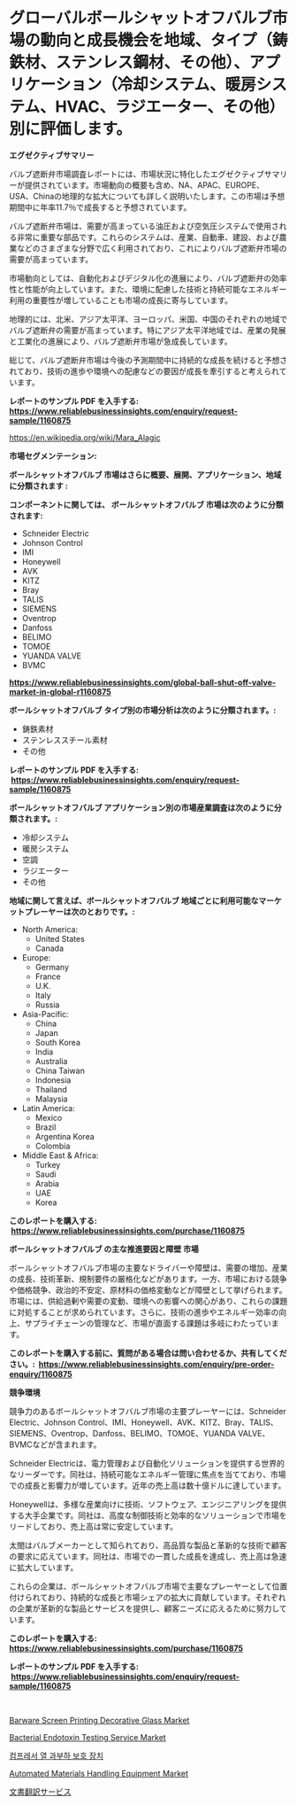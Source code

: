 <p><h1>グローバルボールシャットオフバルブ市場の動向と成長機会を地域、タイプ（鋳鉄材、ステンレス鋼材、その他）、アプリケーション（冷却システム、暖房システム、HVAC、ラジエーター、その他）別に評価します。</h1></p><p><strong>エグゼクティブサマリー</strong></p>
<p><p>バルブ遮断弁市場調査レポートには、市場状況に特化したエグゼクティブサマリーが提供されています。市場動向の概要も含め、NA、APAC、EUROPE、USA、Chinaの地理的な拡大についても詳しく説明いたします。この市場は予想期間中に年率11.7％で成長すると予想されています。</p><p>バルブ遮断弁市場は、需要が高まっている油圧および空気圧システムで使用される非常に重要な部品です。これらのシステムは、産業、自動車、建設、および農業などのさまざまな分野で広く利用されており、これによりバルブ遮断弁市場の需要が高まっています。</p><p>市場動向としては、自動化およびデジタル化の進展により、バルブ遮断弁の効率性と性能が向上しています。また、環境に配慮した技術と持続可能なエネルギー利用の重要性が増していることも市場の成長に寄与しています。</p><p>地理的には、北米、アジア太平洋、ヨーロッパ、米国、中国のそれぞれの地域でバルブ遮断弁の需要が高まっています。特にアジア太平洋地域では、産業の発展と工業化の進展により、バルブ遮断弁市場が急成長しています。</p><p>総じて、バルブ遮断弁市場は今後の予測期間中に持続的な成長を続けると予想されており、技術の進歩や環境への配慮などの要因が成長を牽引すると考えられています。</p></p>
<p><strong>レポートのサンプル PDF を入手する: <a href="https://www.reliablebusinessinsights.com/enquiry/request-sample/1160875">https://www.reliablebusinessinsights.com/enquiry/request-sample/1160875</a></strong></p>
<p><a href="https://en.wikipedia.org/wiki/Mara_Alagic">https://en.wikipedia.org/wiki/Mara_Alagic</a></p>
<p><strong>市場セグメンテーション:</strong></p>
<p><strong> ボールシャットオフバルブ 市場はさらに概要、展開、アプリケーション、地域に分類されます :</strong></p>
<p><strong>コンポーネントに関しては、 ボールシャットオフバルブ 市場は次のように分類されます: &nbsp;</strong></p>
<p><ul><li>Schneider Electric</li><li>Johnson Control</li><li>IMI</li><li>Honeywell</li><li>AVK</li><li>KITZ</li><li>Bray</li><li>TALIS</li><li>SIEMENS</li><li>Oventrop</li><li>Danfoss</li><li>BELIMO</li><li>TOMOE</li><li>YUANDA VALVE</li><li>BVMC</li></ul></p>
<p><strong><a href="https://www.reliablebusinessinsights.com/global-ball-shut-off-valve-market-in-global-r1160875">https://www.reliablebusinessinsights.com/global-ball-shut-off-valve-market-in-global-r1160875</a></strong></p>
<p><strong> ボールシャットオフバルブ タイプ別の市場分析は次のように分類されます。:</strong></p>
<p><ul><li>鋳鉄素材</li><li>ステンレススチール素材</li><li>その他</li></ul></p>
<p><strong>レポートのサンプル PDF を入手する: &nbsp;<a href="https://www.reliablebusinessinsights.com/enquiry/request-sample/1160875">https://www.reliablebusinessinsights.com/enquiry/request-sample/1160875</a></strong></p>
<p><strong> ボールシャットオフバルブ アプリケーション別の市場産業調査は次のように分類されます。:</strong></p>
<p><ul><li>冷却システム</li><li>暖房システム</li><li>空調</li><li>ラジエーター</li><li>その他</li></ul></p>
<p><strong>地域に関して言えば、ボールシャットオフバルブ 地域ごとに利用可能なマーケットプレーヤーは次のとおりです。:</strong></p>
<p><ul>
    <li>
        North America:
        <ul>
            <li>United States</li>
            <li>Canada</li>
        </ul>
    </li>
    <li>
        Europe:
        <ul>
            <li>Germany</li>
            <li>France</li>
            <li>U.K.</li>
            <li>Italy</li>
            <li>Russia</li>
        </ul>
    </li>
    <li>
        Asia-Pacific:
        <ul>
            <li>China</li>
            <li>Japan</li>
            <li>South Korea</li>
            <li>India</li>
            <li>Australia</li>
            <li>China Taiwan</li>
            <li>Indonesia</li>
            <li>Thailand</li>
            <li>Malaysia</li>
        </ul>
    </li>
    <li>
        Latin America:
        <ul>
            <li>Mexico</li>
            <li>Brazil</li>
            <li>Argentina Korea</li>
            <li>Colombia</li>
        </ul>
    </li>
    <li>
        Middle East & Africa:
        <ul>
            <li>Turkey</li>
            <li>Saudi</li>
            <li>Arabia</li>
            <li>UAE</li>
            <li>Korea</li>
        </ul>
    </li>
    </ul></p>
<p><strong>このレポートを購入する: &nbsp;<a href="https://www.reliablebusinessinsights.com/purchase/1160875">https://www.reliablebusinessinsights.com/purchase/1160875</a></strong></p>
<p><strong>ボールシャットオフバルブ の主な推進要因と障壁 市場</strong></p>
<p><p>ボールシャットオフバルブ市場の主要なドライバーや障壁は、需要の増加、産業の成長、技術革新、規制要件の厳格化などがあります。一方、市場における競争や価格競争、政治的不安定、原材料の価格変動などが障壁として挙げられます。市場には、供給過剰や需要の変動、環境への影響への関心があり、これらの課題に対処することが求められています。さらに、技術の進歩やエネルギー効率の向上、サプライチェーンの管理など、市場が直面する課題は多岐にわたっています。</p></p>
<p><strong>このレポートを購入する前に、質問がある場合は問い合わせるか、共有してください。:&nbsp; <a href="https://www.reliablebusinessinsights.com/enquiry/pre-order-enquiry/1160875">https://www.reliablebusinessinsights.com/enquiry/pre-order-enquiry/1160875</a></strong></p>
<p><strong>競争環境</strong></p>
<p><p>競争力のあるボールシャットオフバルブ市場の主要プレーヤーには、Schneider Electric、Johnson Control、IMI、Honeywell、AVK、KITZ、Bray、TALIS、SIEMENS、Oventrop、Danfoss、BELIMO、TOMOE、YUANDA VALVE、BVMCなどが含まれます。</p><p>Schneider Electricは、電力管理および自動化ソリューションを提供する世界的なリーダーです。同社は、持続可能なエネルギー管理に焦点を当てており、市場での成長と影響力が増しています。近年の売上高は数十億ドルに達しています。</p><p>Honeywellは、多様な産業向けに技術、ソフトウェア、エンジニアリングを提供する大手企業です。同社は、高度な制御技術と効率的なソリューションで市場をリードしており、売上高は常に安定しています。</p><p>太閤はバルブメーカーとして知られており、高品質な製品と革新的な技術で顧客の要求に応えています。同社は、市場での一貫した成長を達成し、売上高は急速に拡大しています。</p><p>これらの企業は、ボールシャットオフバルブ市場で主要なプレーヤーとして位置付けられており、持続的な成長と市場シェアの拡大に貢献しています。それぞれの企業が革新的な製品とサービスを提供し、顧客ニーズに応えるために努力しています。</p></p>
<p><strong>このレポートを購入する: &nbsp; <a href="https://www.reliablebusinessinsights.com/purchase/1160875">https://www.reliablebusinessinsights.com/purchase/1160875</a></strong></p>
<p><strong>レポートのサンプル PDF を入手する: &nbsp;<a href="https://www.reliablebusinessinsights.com/enquiry/request-sample/1160875">https://www.reliablebusinessinsights.com/enquiry/request-sample/1160875</a></strong><strong></strong></p>
<p>&nbsp;</p>
<p><p><a href="https://github.com/luckyshygirl/Market-Research-Report-List-5/blob/main/barware-screen-printing-decorative-glass-market.md">Barware Screen Printing Decorative Glass Market</a></p><p><a href="https://github.com/vimar16th/Market-Research-Report-List-5/blob/main/bacterial-endotoxin-testing-service-market.md">Bacterial Endotoxin Testing Service Market</a></p><p><a href="https://medium.com/@carolynurton5656/%EC%95%95%EC%B6%95%EA%B8%B0-%EC%97%B4-%EA%B3%BC%EB%B6%80%ED%95%98-%EB%B3%B4%ED%98%B8%EC%9E%A5%EC%B9%98-%EC%8B%9C%EC%9E%A5%EC%9D%80-%EC%8B%9C%EC%9E%A5-%EC%A0%90%EC%9C%A0%EC%9C%A8-%EC%8B%9C%EC%9E%A5-%EB%8F%99%ED%96%A5-%EB%B0%8F-%EC%8B%9C%EC%9E%A5-%EC%84%B1%EC%9E%A5%EC%97%90-%EB%8C%80%ED%95%9C-%EC%A0%95%EB%B3%B4%EB%A5%BC-%EC%A0%9C%EA%B3%B5%ED%95%A9%EB%8B%88%EB%8B%A4-0e8fa16d727d">컴프레서 열 과부하 보호 장치</a></p><p><a href="https://issuu.com/reportprime-2/docs/automated-materials-handling-equipment-market-size">Automated Materials Handling Equipment Market</a></p><p><a href="https://medium.com/@abdielkilback/%E3%83%89%E3%82%AD%E3%83%A5%E3%83%A1%E3%83%B3%E3%83%88%E7%BF%BB%E8%A8%B3%E3%82%B5%E3%83%BC%E3%83%93%E3%82%B9%E5%B8%82%E5%A0%B4%E3%81%AF-%E5%B8%82%E5%A0%B4%E3%82%B7%E3%82%A7%E3%82%A2-%E3%82%B5%E3%82%A4%E3%82%BA-2031%E5%B9%B4%E3%81%BE%E3%81%A7%E3%81%AE%E4%BA%88%E6%B8%AC%E3%81%AB%E7%84%A6%E7%82%B9%E3%82%92%E5%BD%93%E3%81%A6%E3%81%A6%E3%81%84%E3%81%BE%E3%81%99-71bcd0d66ca1">文書翻訳サービス</a></p></p>